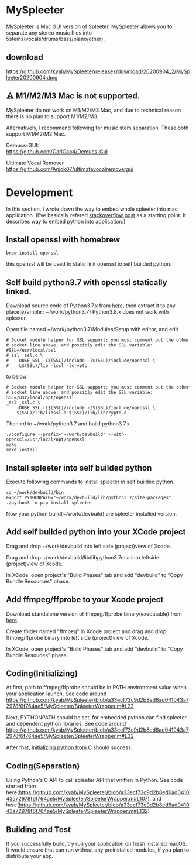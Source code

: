# MySpleeter
MySpleeter is Mac GUI version of [Spleeter](https://research.deezer.com/projects/spleeter.html).
MySpleeter allows you to separate any stereo music files into 5stems(vocals/drums/bass/piano/other).

## download
https://github.com/kyab/MySpleeter/releases/download/20200904_2/MySpleeter20200904.dmg

## ⚠️ M1/M2/M3 Mac is not supported.
MySpleeter do not work on M1/M2/M3 Mac, and due to technical reason there is no plan to support M1/M2/M3.

Alternatively, I recommend following for music stem separation.
These both support M1/M2/M2 Mac.

Demucs-GUI: \
https://github.com/CarlGao4/Demucs-Gui

Ultimate Vocal Remover \
https://github.com/Anjok07/ultimatevocalremovergui





# Development
In this section, I wrote down the way to embed whole spleeter into mac application.
(I've basically refered [stackoverflow post](https://stackoverflow.com/questions/26660287/how-to-embed-python-in-an-objective-c-os-x-application-for-plugins) as a starting point. It describes way to embed python into application.)

## Install openssl with homebrew
```
brew install openssl
```
this openssl will be used to static link openssl to self builded python.

## Self build python3.7 with openssl statically linked.

Download source code of Python3.7.x from [here](https://www.python.org/downloads/source/), then extract it to any place(example : ~/work/python3.7)
Python3.8.x does not work with spleeter.

Open file named ~/work/python3.7/Modules/Setup with editor, and edit
```
# Socket module helper for SSL support; you must comment out the other
# socket line above, and possibly edit the SSL variable:
#SSL=/usr/local/ssl
#_ssl _ssl.c \
#	-DUSE_SSL -I$(SSL)/include -I$(SSL)/include/openssl \
#	-L$(SSL)/lib -lssl -lcrypto
```
to below
```
# Socket module helper for SSL support; you must comment out the other
# socket line above, and possibly edit the SSL variable:
SSL=/usr/local/opt/openssl
_ssl _ssl.c \
	-DUSE_SSL -I$(SSL)/include -I$(SSL)/include/openssl \
	$(SSL)/lib/libssl.a $(SSL)/lib/libcrypto.a
```
Then cd to ~/work/python3.7 and build python3.7.x
```
./configure --prefix="~/work/devbuild" --with-openssl=/usr/local/opt/openssl
make
make install
```

## Install spleeter into self builded python
Execute following commands to install spleeter in self builded python.
```
cd ~/work/devbuild/bin
export PYTHONPATH="~/work/devbuild/lib/python3.7/site-packages"
./python3 -m pip install spleeter
```
Now your python build(~/work/devbuild) are spleeter installed version.


## Add self builded python into your XCode project
Drag and drop ~/work/devbuild into left side (project)view of Xcode.

Drag and drop ~/work/devbuild/lib/libpython3.7m.a into leftside (project)view of Xcode.

In XCode, open project's "Build Phases" tab and add "devbuild" to "Copy Bundle Resources" phase.

## Add ffmpeg/ffprobe to your Xcode project
Download standalone version of ffmpeg/ffprobe binary(executable) from [here](https://evermeet.cx/ffmpeg/).

Create folder named "ffmpeg" in Xcode project and drag and drop ffmpeg/ffprobe binary into left side (project)view of Xcode.

In XCode, open project's "Build Phases" tab and add "devbuild" to "Copy Bundle Resouces" phase.

## Coding(Initializing)
At first, path to ffmpeg/ffprobe should be in PATH environment value when your application launch.
See code around https://github.com/kyab/MySpleeter/blob/a33ecf73c9d2b8ed6ad041043a72978f6f764ae5/MySpleeter/SpleeterWrapper.m#L23

Next, PYTHONPATH should be set, for embedded python can find spleeter and dependent python libraries.
See code around https://github.com/kyab/MySpleeter/blob/a33ecf73c9d2b8ed6ad041043a72978f6f764ae5/MySpleeter/SpleeterWrapper.m#L32

After that, [Initializing python from C](https://github.com/kyab/MySpleeter/blob/a33ecf73c9d2b8ed6ad041043a72978f6f764ae5/MySpleeter/SpleeterWrapper.m#L42) should success.

## Coding(Separation)
Using Python's C API to call spleeter API that written in Python.
See code started from here(https://github.com/kyab/MySpleeter/blob/a33ecf73c9d2b8ed6ad041043a72978f6f764ae5/MySpleeter/SpleeterWrapper.m#L107), 
and here(https://github.com/kyab/MySpleeter/blob/a33ecf73c9d2b8ed6ad041043a72978f6f764ae5/MySpleeter/SpleeterWrapper.m#L132)

## Building and Test
If you successfully build, try run your application on fresh installed macOS. It would ensure that can run without any preinstalled modules, if you plan to distribute your app.

